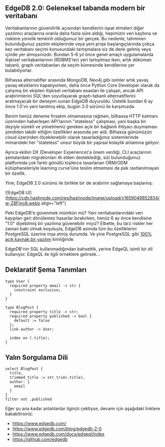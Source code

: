 ## EdgeDB 2.0: Geleneksel tabanda modern bir veritabanı

Veritabanlarının güvenilirlik açısından kendilerini ispat etmeleri diğer yazılımcı araçlarına oranla daha fazla süre aldığı, hepimizin veri kaybına ve risklere yönelik temkinli olduğumuz bir gerçek. Bu nedenle, tahminen bulunduğunuz yazılım ekiplerinde veya yeni proje başlangıçlarında çokça kez veritabanı seçimi konusundaki tartışmalara siz de denk gelmiş veya içinde yer almışsınızdır. Bundan 5-6 yıl önce genel amaçlı uygulamalarda ilişkisel veritabanlarının (RDBMS'ler) yeri tartışılmaz iken; artık döküman tabanlı, graph veritabanları da seçim kümesinde kendilerine yer bulabiliyorlar.

Bilhassa alternatifler arasında MongoDB, Neo4j gibi isimler artık yavaş yavaş eksiklerini kapatıyorken, daha önce Python Core Developer olarak da çalışmış bir ekipten ilişkisel veritabanı esasları ile çalışan, ancak API arabirimlerini SQL'den soyutlayarak graph-tabanlı alternatiflerini aratmayacak bir deneyim sunan EdgeDB duyuruldu. Üstelik bundan 6 ay önce 1.0'ını yeni tanıtmış ekip, bugün 2.0 sürümü ile karşımızda.

Benim henüz deneme fırsatım olmamasına rağmen, bilhassa HTTP katmanı üzerinden haberleşen API'larının "stateless" çalışması, yani başka bir deyişle sürekli ve yönetmeniz gereken açık bir bağlantı ihtiyacı duymaması şimdiden takdir ettiğim özellikleri arasında yer aldı. Bilhassa günümüzün cloud üzerinden ölçeklenebilir olarak tasarladığımız sistemlerinde mimarideki her "stateless" unsur büyük bir yapısal kolaylık anlamına geliyor.

Ayrıca ekibin DX (Developer Experience)'a önem verdiği, CLI araçlarının şemalardaki migrationları ilk elden desteklediği, sizi bulunduğunuz platformda çok farklı gönüllü kişilerce tasarlanan ORM/ODM kütüphaneleriyle learning curve'üne teslim etmemesi de pek rastlanılmayan bir özellik.

Yine, EdgeDB 2.0 sürümü ile birlikte bir de arabirim sağlamaya başlamış:

![EdgeDB UI](https://cdn.hashnode.com/res/hashnode/image/upload/v1659049852834/w-Z8Fino8.webp align="left")

Peki EdgeDB'e güvenmek mümkün mü? Yani veritabanlarındaki veri kayıpları geri dönülemez hasarlar bırakırken, henüz 6 ay önce kendisine "1.0" diyebilmiş bir yazılıma güvenebilir miyiz? Elbette, bu tarz riskler her zaman baki olmak koşuluyla, EdgeDB aslında tüm bu özelliklerini PostgreSQL üzerine inşa etmiş durumda. Ve yine PostgreSQL gibi [100% açık kaynak bir yazılım](https://github.com/edgedb) kimliğinde.

EdgeDB'nin SQL kullanmadığından bahsettik, yerine EdgeQL isimli bir dil kullanıyor. EdgeQL ile ilgili örneklere gelirsek...

## Deklaratif Şema Tanımları

```
type User {
  required property email -> str {
    constraint exclusive;
  }
}

type BlogPost {
  required property title -> str;
  required property published -> bool {
    default := false
  };
  link author -> User;

  index on (.title);
}
```

## Yalın Sorgulama Dili

```
select BlogPost {
  title,
  trimmed_title := str_trim(.title),
  author: {
    email
  }
}
filter not .published
```




Eğer şu ana kadar anlatılanlar ilginizi çektiyse, devamı için aşağıdaki linklere bakabilirsiniz:

- https://www.edgedb.com/
- https://www.edgedb.com/blog/edgedb-2-0
- https://www.edgedb.com/docs/edgeql/index
- https://github.com/edgedb

